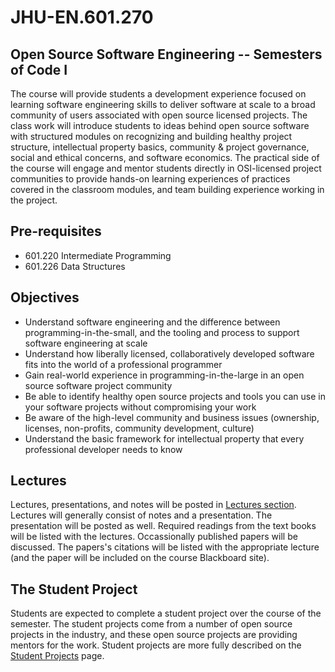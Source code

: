 # JHU-EN.601.270 
## Open Source Software Engineering -- Semesters of Code I

The course will provide students a development experience focused on learning software engineering skills to deliver software at scale to a broad community of users associated with open source licensed projects. The class work will introduce students to ideas behind open source software with structured modules on recognizing and building healthy project structure, intellectual property basics, community & project governance, social and ethical concerns, and software economics.
The practical side of the course will engage and mentor students directly in OSI-licensed project communities to provide hands-on learning experiences of practices covered in the classroom modules, and team building experience working in the project.  

## Pre-requisites
* 601.220 Intermediate Programming
* 601.226 Data Structures

## Objectives  
* Understand software engineering and the difference between programming-in-the-small, and the tooling and process to support software engineering at scale
* Understand how liberally licensed, collaboratively developed software fits into the world of a professional programmer
* Gain real-world experience in programming-in-the-large in an open source software project community
* Be able to identify healthy open source projects and tools you can use in your software projects without compromising your work
* Be aware of the high-level community and business issues (ownership, licenses, non-profits, community development, culture) 
* Understand the basic framework for intellectual property that every professional developer needs to know

## Lectures
Lectures, presentations, and notes will be posted in [Lectures section](https://github.com/jhu-ospo-courses/JHU-EN.601.270/tree/main/Lectures#lectures-and-notes). 
Lectures will generally consist of notes and a presentation. 
The presentation will be posted as well. 
Required readings from the text books will be listed with the lectures. 
Occassionally published papers will be discussed. 
The papers's citations will be listed with the appropriate lecture (and the paper will be included on the course Blackboard site). 

## The Student Project
Students are expected to complete a student project over the course of the semester. 
The student projects come from a number of open source projects in the industry, and these open source projects are providing mentors for the work. 
Student projects are more fully described on the [Student Projects](https://github.com/jhu-ospo-courses/JHU-EN.601.270/tree/main/Student%20Projects#student-projects) page. 

